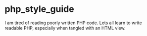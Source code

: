php_style_guide
===============

I am tired of reading poorly written PHP code. Lets all learn to write readable PHP, especially when tangled with an HTML view.